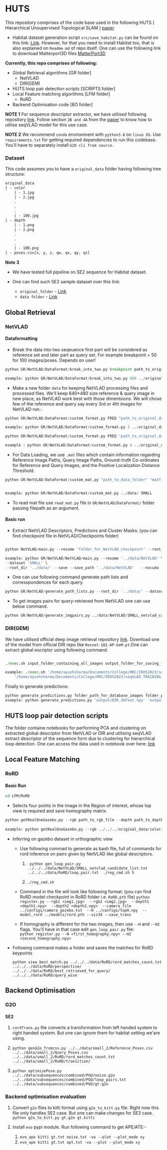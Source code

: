 # HUTS

This repository comprises of the code base used in the following HUTS [ Hierarchical Unsupervised Topological SLAM ] [paper](https://arxiv.org/abs/2310.04802). 

- Habitat dataset generation script `src/save_habitat.py` can be found on this link: [Link](https://github.com/dasupradyumna/Global-Descriptor). However, for that you need to install Habitat too, that is also explained on `Readme.md` of repo itself. One can use the following link to download Matterport3D files [MatterPort3D](https://iiitaphyd-my.sharepoint.com/:u:/g/personal/ayush_sharma_students_iiit_ac_in/EbYF5L1xyctJp7rDvWTsg8QBZAk0ZoqQyHQBttWTRdomvQ?e=5UGrms)

**Currently, this repo comprises of following:**
- Global Retrieval algorithms [GR folder]
    - NetVLAD
    - DIR(GEM)
- HUTS loop pair detection scripts [SCRIPTS folder]
- Local Feature matching algorithms [LFM folder]
    - RoRD
- Backend Optimisation code [BO folder]


**NOTE 1**
For sequence descriptor extractor, we have utilised following repository [link](https://github.com/vandal-vpr/vg-transformers). Follow section `2B and 4A` from the [paper](https://arxiv.org/abs/2310.04802) to know how to utilise seqVLAD model for this use case.

**NOTE 2**
We recommend `conda` environment with `python3.8` on `linux OS`. Use `requirements.txt` for getting required dependencies to run this codebase. You'll have to separately install `G2O cli from source`. 


### Dataset

This code assumes you to have a `original_data` folder having following tree structure:
```txt
original_data
| - color
    | - 1.jpg
    | - 2.jpg
    .
    .
    .
    | - 100.jpg
| - depth
    | - 1.png
    | - 2.png
    .
    .
    .
    | - 100.png
| - poses.csv[x, y, z, qw, qx, qy, qz]
```

**Note 3** 
- We have tested full pipeline on SE2 sequence for Habitat dataset. 

- One can find such SE2 sample dataset over this link: 
    - `original_folder` - [Link](https://iiitaphyd-my.sharepoint.com/:f:/g/personal/ayush_sharma_students_iiit_ac_in/EhQ7zmOkyHxBuBkNt-yrcrwBPtfuqMMx04LYdZ4_uts7kw?e=iv7d2Q)
    - `data folder` - [Link](https://iiitaphyd-my.sharepoint.com/:f:/g/personal/ayush_sharma_students_iiit_ac_in/Emt53gYzG4FCrVC8qDl6sVUBm17zmiVmUFaoLNr92i2kqg?e=zykZqY)


## Global Retrieval



### NetVLAD



#### Dataformatting

- Break the data into two seqeuence first part will be considered as reference set and later part as query set. For example breakpoint = 50 for 100 images/poses. Depends on user!

```python
python GR/NetVLAD/DataFormat/break_into_two.py breakpoint path_to_original_data

example: python GR/NetVLAD/DataFormat/break_into_two.py 600 ../original_data/

```

- Make a new folder `data` for keeping NetVLAD processing files and processed files. We'll keep 640*480 size reference & query image in new place, as NetVLAD work best with those dimentsions. We will chose few of the reference and query say every 3rd or 4th images for NetVLAD run.:

```python
python GR/NetVLAD/DataFormat/custom_format.py FREQ "path_to_original_data/reference"  "path_to_data_folder" "name_folder_for_keeping_references_data"

example: python GR/NetVLAD/DataFormat/custom_format.py 3 ../original_data/reference/ ../data/ Reference_resized

```

```python
python GR/NetVLAD/DataFormat/custom_format.py FREQ "path_to_original_data/query1" "path_to_data_folder" "name_folder_for_keeping_queries"

example : python GR/NetVLAD/DataFormat/custom_format.py 4 ../original_data/query/ ../data/ Query_resized

```


- For Data Loading, we use `.mat` files which contain information regarding Reference Image Paths, Query Image Paths, Ground-truth Co-ordinates for Reference and Query Images, and the Positive Localization Distance Threshold. 

```python
python GR/NetVLAD/DataFormat/custom_mat.py "path_to_data_folder" "matfile_name"


example: python GR/NetVLAD/DataFormat/custom_mat.py ../data/ SMALL

```

- To read mat file use `read_mat.py` file in `GR/NetVLAD/DataFormat/` folder passing filepath as an argument.

#### Basic run

- Extract NetVLAD Descriptors, Predictions and Cluster Masks: (you can find checkpoint file in NetVLAD/Checkpoints folder)

```python

python NetVLAD/main.py --resume 'folder_for_NetVLAD_checkpoint' --root_dir 'path_to_data_folder' --save --save_path 'save_path_for_netvlad_descriptors_and_other_things'

example: python GR/NetVLAD/NetVLAD/main.py --resume '../data/NetVLAD' \
--dataset 'SMALL' \
--root_dir '../data/' --save --save_path '../data/NetVLAD'   --nocuda
```

- One can use following command generate path lists and corresspondences for each query.
```python
python GR/NetVLAD/generate_path_lists.py --root_dir '../data/' --dataset 'SMALL' --netvlad_predictions '../data/NetVLAD/netvlad_preds.npy' --netvlad_distances '../data/NetVLAD/netvlad_dist.npy' --save_path '../data/NetVLAD'
```

- To get images pairs for query-retrieved from NetVLAD one can use below command.
```python
python GR/NetVLAD/generate_imgpairs.py ../data/NetVLAD/SMALL_netvlad_candidate_list.txt  ../data/NetVLAD/img_pairs/ ../data/Query_resized/ ../data/Reference_resized/
```




### DIR(GEM)

We have utilised official deep image retrieval repository [link](https://github.com/naver/deep-image-retrieval). Download one of the model from official DIR repo like `Resnet-101-AP-GeM.pt`.One can extract global escriptor using following command:

```python

./exec.sh input_folder_containing_all_images output_folder_for_saving_feature

example: ./exec.sh '/home/ayushsharma/Documents/College/RRC/IROS2023/seqVLAD_TRAINING_DATA/data_format/test_data/color_files_for_dir/' \
    '/home/ayushsharma/Documents/College/RRC/IROS2023/seqVLAD_TRAINING_DATA/data_format/test_data/dir_gds/'
```

Finally to generate predictions:

```python
python generate_predictions.py folder_path_for_database_images folder_path_for_query_images
example: python generate_predictions.py 'output/DIR_dbFeat.npy' 'output/DIR_qFeat.npy'

```


## HUTS loop pair detection scripts

The folder containe notebooks for performing PCA and clustering on extracted global descriptor from NetVLAD or DIR and utilising seqVLAD extract descriptor of the sequence form due to clustering for hierarchical loop detection. One can access the data used in notebook over here: [link](https://iiitaphyd-my.sharepoint.com/:f:/g/personal/ayush_sharma_students_iiit_ac_in/Eio9us4OsFlMoqbjrP32aMABA48zXhF1fILzwCKxlfYXNg?e=5SRqDB)

## Local Feature Matching

### RoRD


#### Basic Run


```bash
cd LFM/RoRD
```

- Selects four points in the image in the Region of interest, whose top view is required and save homography matrix. 
```python
python getRealOneGazebo.py --rgb path_to_rgb_file --depth path_to_depth_file --camera_file configs/camera_gazebo_drone.txt
 
example: python getRealOneGazebo.py --rgb ../../../original_data/color/1.jpg --depth ../../../original_data/depth/1.png --camera config/camera_habitat_original.txt 
```

- Inferring on gazebo dataset in orthographic view
    - Use following commad to generate as bash file, full of commands for rord inference on pairs given by NetVLAD like global descriptors.
        1. ` python gen_loop_pair.py ../../../data/NetVLAD/SMALL_netvlad_candidate_list.txt  ../../../data/RoRD/loop_pair.txt  ./reg_cmd.sh 5`

        2. `./reg_cmd.sh`

    - Command in the file will look like following format: (you can find RoRD model checkpoint in RoRD folder i.e. `RoRD.pth` file)
    `python register.py --rgb1 <img1.jpg>  --rgb2 <img2.jpg>  --depth1 <depth1.npy>  --depth2 <depth2.npy>  --camera_file ../configs/camera_gazebo.txt  --H ../configs/topH.npy  --model_rord ../models/rord.pth --viz3d --save_trans`

    - If homography is different for the two images, then use `--H` and `--H2` flags. You'll have in that case edit `gen_loop_pair.py` file:  
            `python register.py --H <first_homography.npy> --H2 <second_homography.npy>`  


- Following command makes a folder and saves the matches for RoRD keypoints

    `python view_best_match.py ../../../data/RoRD/rord_matches_count.txt ../../../data/RoRD/perspective/ ../../../data/RoRD/best_retrieved_for_query/  ../../../data/RoRD/query_wise`



## Backend Optimisation

### G2O


#### SE2


1. `cordTrans.py` file converts a transformation from left handed system to right handed system. But one can ignore them for habitat setting we'are using.

2. `python genG2o_fromcsv.py ../../data/small_2/Reference_Poses.csv ../../data/small_2/Query_Poses.csv ../../data/small_2/RoRD/rord_matches_count.txt  ../../data/small_2/RoRD/transition/` 

3. `python optimizePose.py ../../data/subsequences/combined/PGO/noise.g2o ../../data/subsequences/combined/PGO/loop_pairs.txt ../../data/subsequences/combined/PGO/gt.g2o`


### Backend optimisation evaluation

1. Convert `g2o` files to kitti format using `g2o_to_kitt.py` file. Right now this file only handles SE2 case. But one can make changes for SE3 case.
    `python g2o_to_kitt.py gt.g2o gt.kitti`

2. Install `evo` pypi module. Run following command to get APE/ATE:- 
    1. `evo_ape kitti gt.txt noise.txt -va --plot --plot_mode xy`
    2. `evo_ape kitti gt.txt opt.txt -va --plot --plot_mode xy`